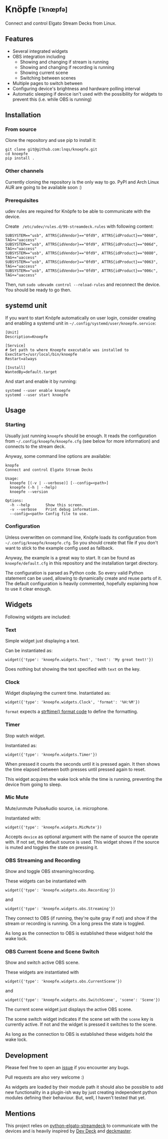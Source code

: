 # Knöpfe <sub><sup>[ˈknœpfə]</sub></sup>

Connect and control Elgato Stream Decks from Linux.

## Features

- Several integrated widgets
- OBS integration including
    - Showing and changing if stream is running
    - Showing and changing if recording is running
    - Showing current scene
    - Switching between scenes
- Multiple pages to switch between
- Configuring device's brightness and hardware polling interval
- Automatic sleeping if device isn't used with the possibility for widgets to prevent this (i.e. while OBS is running)

## Installation

### From source

Clone the repository and use pip to install it:

    git clone git@github.com:lnqs/knoepfe.git
    cd knoepfe
    pip install .

### Other channels

Currently cloning the repository is the only way to go.
PyPI and Arch Linux AUR are going to be available soon :)

### Prerequisites

udev rules are required for Knöpfe to be able to communicate with the device.

Create ` /etc/udev/rules.d/99-streamdeck.rules` with following content:

    SUBSYSTEM=="usb", ATTRS{idVendor}=="0fd9", ATTRS{idProduct}=="0060", TAG+="uaccess"
    SUBSYSTEM=="usb", ATTRS{idVendor}=="0fd9", ATTRS{idProduct}=="006d", TAG+="uaccess"
    SUBSYSTEM=="usb", ATTRS{idVendor}=="0fd9", ATTRS{idProduct}=="0080", TAG+="uaccess"
    SUBSYSTEM=="usb", ATTRS{idVendor}=="0fd9", ATTRS{idProduct}=="0063", TAG+="uaccess"
    SUBSYSTEM=="usb", ATTRS{idVendor}=="0fd9", ATTRS{idProduct}=="006c", TAG+="uaccess"

Then, run `sudo udevadm control --reload-rules` and reconnect the device. You should be ready to go then.

## systemd unit

If you want to start Knöpfe automatically on user login, consider creating and enabling a systemd unit in `~/.config/systemd/user/knoepfe.service`:

    [Unit]
    Description=Knoepfe

    [Service]
    # Set path to where Knoepfe executable was installed to
    ExecStart=/usr/local/bin/knoepfe
    Restart=always

    [Install]
    WantedBy=default.target

And start and enable it by running:

    systemd --user enable knoepfe
    systemd --user start knoepfe

## Usage

### Starting

Usually just running `knoepfe` should be enough. It reads the configuration from `~/.config/knoepfe/knoepfe.cfg` (see below for more information) and connects to the stream deck.

Anyway, some command line options are available:

    knopfe
    Connect and control Elgato Stream Decks

    Usage:
      knoepfe [(-v | --verbose)] [--config=<path>]
      knoepfe (-h | --help)
      knoepfe --version

    Options:
      -h --help       Show this screen.
      -v --verbose    Print debug information.
      --config=<path> Config file to use.


### Configuration

Unless overwritten on command line, Knöpfe loads its configuration from `~/.config/knoepfe/knoepfe.cfg`. So you should create that file if you don't want to stick to the example config used as fallback.

Anyway, the example is a great way to start. It can be found as `knoepfe/default.cfg` in this repository and the installation target directory.

The configuration is parsed as Python code. So every valid Python statement can be used, allowing to dynamically create and reuse parts of it.
The default configuration is heavily commented, hopefully explaining how to use it clear enough.

## Widgets

Following widgets are included:

### Text

Simple widget just displaying a text.

Can be instantiated as:

    widget({'type': 'knoepfe.widgets.Text', 'text': 'My great text!'})

Does nothing but showing the text specified with `text` on the key.

### Clock

Widget displaying the current time. Instantiated as:

    widget({'type': 'knoepfe.widgets.Clock', 'format': '%H:%M'})

`format` expects a [strftime() format code](https://docs.python.org/3/library/datetime.html#strftime-and-strptime-format-codes) to define the formatting.

### Timer

Stop watch widget.

Instantiated as:

    widget({'type': 'knoepfe.widgets.Timer'})

When pressed it counts the seconds until it is pressed again. It then shows the time elapsed between both presses until pressed again to reset.

This widget acquires the wake lock while the time is running, preventing the device from going to sleep.

### Mic Mute

Mute/unmute PulseAudio source, i.e. microphone.

Instantiated with:

    widget({'type': 'knoepfe.widgets.MicMute'})

Accepts `device` as optional argument with the name of source the operate with. If not set, the default source is used.
This widget shows if the source is muted and toggles the state on pressing it.

### OBS Streaming and Recording

Show and toggle OBS streaming/recording.

These widgets can be instantiated with

    widget({'type': 'knoepfe.widgets.obs.Recording'})

and

    widget({'type': 'knoepfe.widgets.obs.Streaming'})

They connect to OBS (if running, they're quite gray if not) and show if the stream or recording is running. On a long press the state is toggled.

As long as the connection to OBS is established these widgest hold the wake lock.

### OBS Current Scene and Scene Switch

Show and switch active OBS scene.

These widgets are instantiated with

    widget({'type': 'knoepfe.widgets.obs.CurrentScene'})

and

    widget({'type': 'knoepfe.widgets.obs.SwitchScene', 'scene': 'Scene'})

The current scene widget just displays the active OBS scene.

The scene switch widget indicates if the scene set with the `scene` key is currently active. If not and the widget is pressed it switches to the scene.

As long as the connection to OBS is established these widgets hold the wake lock.

## Development

Please feel free to open an [issue](https://github.com/lnqs/knoepfe/issues) if you encounter any bugs.

Pull requests are also very welcome :)

As widgets are loaded by their module path it should also be possible to add new functionality in a plugin-ish way by just creating independent python modules defining their behaviour. But, well, I haven't tested that yet.

## Mentions

This project relies on [python-elgato-streamdeck](https://github.com/abcminiuser/python-elgato-streamdeck) to communicate with the devices and is heavily inspired by [Dev Deck](https://github.com/jamesridgway/devdeck) and [deckmaster](https://github.com/muesli/deckmaster/).
